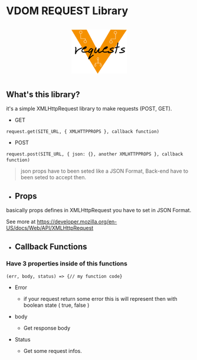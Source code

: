 # VDOM REQUEST Library

<div style="display: flex; justify-content: center; padding: 15px 0px;">
    <img style="width: 150px" title="VDOM Request" src="https://raw.githubusercontent.com/colligii/vdom-request/main/VDOM-request.png">

</div>

## What's this library?

it's a simple XMLHttpRequest library to make requests (POST, GET).

- GET
```
request.get(SITE_URL, { XMLHTTPPROPS }, callback function)
```
- POST
```
request.post(SITE_URL, { json: {}, another XMLHTTPPROPS }, callback function)
```

>json props have to been seted like a JSON Format, Back-end have to been seted to accept then.

- ## Props

basically props defines in XMLHttpRequest you have to set in JSON Format.

See more at <https://developer.mozilla.org/en-US/docs/Web/API/XMLHttpRequest>

- ## Callback Functions

### Have 3 properties inside of this functions

```
(err, body, status) => {// my function code}
```

- Error

  - if your request return some error this is will represent then with boolean state ( true, false )

- body

  - Get response body

- Status 

  - Get some request infos.

